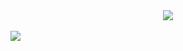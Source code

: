 <div align="center">
<img align="center" src=https://i.imgur.com/8roCTfJ.png>  
</div>
<br>
</a>
<a href="mailto:biancalpiva@gmail.com"  target="_blank">
<img src="https://img.shields.io/badge/Gmail-FFB6C1?style=for-the-badge&logo=gmail&logoColor=white" target="_blank">
</a>
</div>

